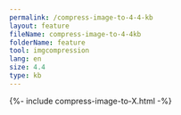 ```yaml
---
permalink: /compress-image-to-4-4-kb
layout: feature
fileName: compress-image-to-4-4kb
folderName: feature
tool: imgcompression
lang: en
size: 4.4
type: kb
---
```


{%- include compress-image-to-X.html -%}
